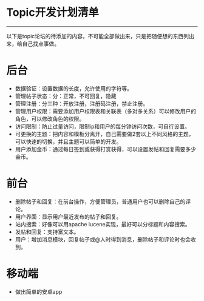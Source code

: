 ﻿<h1>Topic开发计划清单</h1>

***
以下是topic论坛的待添加的内容，不可能全部做出来，只是把随便想的东西列出来，给自己找点事做。


# 后台

* 数据验证：设置数据的长度，允许使用的字符等。
* 管理帖子状态：分：正常，不可回复，隐藏
* 管理注册：分三种：开放注册，注册码注册，禁止注册。
* 管理用户权限：需要添加用户权限表和关联表（多对多关系）可以修改用户的角色，可以修改角色的权限。
* 访问限制：防止过量访问，限制ip和用户的每分钟访问次数，可自行设置。
* 可更换的主题：把内容和模板分离开，自己需要做2套以上不同风格的主题，可以快速的切换，并且主题可以简单的开发。
* 用户添加金币：通过每日签到或获得打赏获得，可以设置发帖和回复需要多少金币。


# 前台

* 删除帖子和回复：在前台操作，方便管理员，普通用户也可以删除自己的评论。
* 用户界面：显示用户最近发布的帖子和回复。
* 站内搜索：好像可以用apache lucene实现，最好可以分标题和内容搜索。
* 发帖和回复：支持富文本。
* 用户：增加消息模块，回复帖子或@人时得到消息，删除帖子和评论时也会收到。


# 移动端

* 做出简单的安卓app